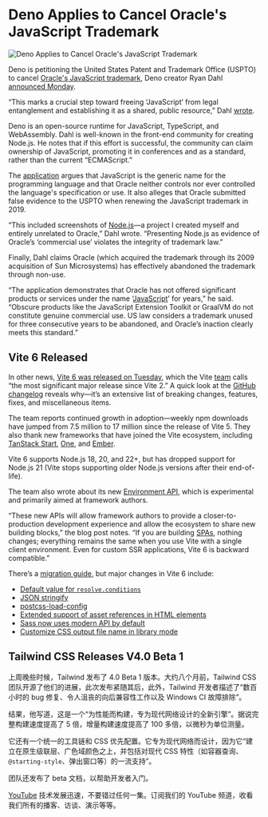 # Deno Applies to Cancel Oracle's JavaScript Trademark

![Deno Applies to Cancel Oracle's JavaScript Trademark](https://cdn.thenewstack.io/media/2024/04/d8b458d6-dev_news_img-2-2-1024x577.png)

Deno is petitioning the United States Patent and Trademark Office (USPTO) to cancel [Oracle's JavaScript trademark](https://thenewstack.io/free-javascript-from-legal-clutches-of-oracle-devs-petition/), Deno creator Ryan Dahl [announced Monday](https://deno.com/blog/deno-v-oracle).

“This marks a crucial step toward freeing ‘JavaScript’ from legal entanglement and establishing it as a shared, public resource,” Dahl [wrote](https://github.com/ry).

Deno is an open-source runtime for JavaScript, TypeScript, and WebAssembly. Dahl is well-known in the front-end community for creating Node.js. He notes that if this effort is successful, the community can claim ownership of JavaScript, promoting it in conferences and as a standard, rather than the current “ECMAScript.”

The [application](https://ttabvue.uspto.gov/ttabvue/v?pno=92086835&pty=CAN&eno=1) argues that JavaScript is the generic name for the programming language and that Oracle neither controls nor ever controlled the language's specification or use. It also alleges that Oracle submitted false evidence to the USPTO when renewing the JavaScript trademark in 2019.

“This included screenshots of [Node.js](https://thenewstack.io/node-js-22-release-improves-developer-experience/)—a project I created myself and entirely unrelated to Oracle,” Dahl wrote.  “Presenting Node.js as evidence of Oracle’s ‘commercial use’ violates the integrity of trademark law.”

Finally, Dahl claims Oracle (which acquired the trademark through its 2009 acquisition of Sun Microsystems) has effectively abandoned the trademark through non-use.

“The application demonstrates that Oracle has not offered significant products or services under the name ‘[JavaScript](https://roadmap.sh/javascript)’ for years,” he said. “Obscure products like the JavaScript Extension Toolkit or GraalVM do not constitute genuine commercial use. US law considers a trademark unused for three consecutive years to be abandoned, and Oracle’s inaction clearly meets this standard.”

## Vite 6 Released

In other news, [Vite 6 was released on Tuesday](https://vite.dev/blog/announcing-vite6.html), which the Vite [team](https://thenewstack.io/development-server-vite-gets-independent-team-and-rust-ifies/) calls “the most significant major release since Vite 2.” A quick look at the [GitHub changelog](https://github.com/vitejs/vite/blob/main/packages/vite/CHANGELOG.md#600-2024-11-26) reveals why—it’s an extensive list of breaking changes, features, fixes, and miscellaneous items.

The team reports continued growth in adoption—weekly npm downloads have jumped from 7.5 million to 17 million since the release of Vite 5. They also thank new frameworks that have joined the Vite ecosystem, including [TanStack Start](https://thenewstack.io/tanstack-introduces-new-meta-framework-based-on-its-router/), [One](https://news.ycombinator.com/item?id=41742278), and [Ember](https://emberjs.com/).

Vite 6 supports Node.js 18, 20, and 22+, but has dropped support for Node.js 21 (Vite stops supporting older Node.js versions after their end-of-life).

The team also wrote about its new [Environment API](https://green.sapphi.red/blog/increasing-vites-potential-with-the-environment-api), which is experimental and primarily aimed at framework authors.

“These new APIs will allow framework authors to provide a closer-to-production development experience and allow the ecosystem to share new building blocks,” the blog post notes. “If you are building [SPAs](https://thenewstack.io/secure-single-page-apps-with-cookies-and-token-handlers/), nothing changes; everything remains the same when you use Vite with a single client environment. Even for custom SSR applications, Vite 6 is backward compatible.”

There’s a [migration guide](https://vite.dev/guide/migration.html), but major changes in Vite 6 include:

* [Default value for `resolve.conditions`](https://vite.dev/guide/migration.html#default-value-for-resolve-conditions)
* [JSON stringify](https://vite.dev/guide/migration.html#json-stringify)
* [postcss-load-config](https://vite.dev/guide/migration.html#postcss-load-config)
* [Extended support of asset references in HTML elements](https://vite.dev/guide/migration.html#extended-support-of-asset-references-in-html-elements)
* [Sass now uses modern API by default](https://vite.dev/guide/migration.html#sass-now-uses-modern-api-by-default)
* [Customize CSS output file name in library mode](https://vite.dev/guide/migration.html#customize-css-output-file-name-in-library-mode)

## Tailwind CSS Releases V4.0 Beta 1
上周晚些时候，Tailwind 发布了 4.0 Beta 1 版本。大约八个月前，Tailwind CSS 团队开源了他们的进展，此次发布紧随其后，此外，Tailwind 开发者描述了“数百小时的 bug 修复、令人沮丧的向后兼容性工作以及 Windows CI 故障排除”。

结果，他写道，这是一个“为性能而构建，专为现代网络设计的全新引擎”。据说完整构建速度提高了 5 倍，增量构建速度提高了 100 多倍，以微秒为单位测量。

它还有一个统一的工具链和 CSS 优先配置。它专为现代网络而设计，因为它“建立在原生级联层、广色域颜色之上，并包括对现代 CSS 特性（如容器查询、`@starting-style`、弹出窗口等）的一流支持”。

团队还发布了 beta 文档，以帮助开发者入门。


[YouTube](https://youtube.com/thenewstack?sub_confirmation=1) 技术发展迅速，不要错过任何一集。订阅我们的 YouTube 频道，收看我们所有的播客、访谈、演示等等。